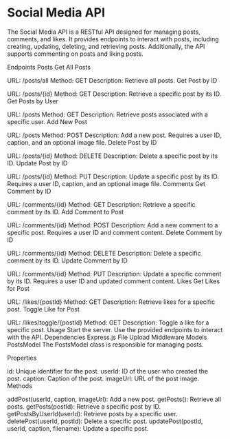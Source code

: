 # Social Media API
The Social Media API is a RESTful API designed for managing posts, comments, and likes. It provides endpoints to interact with posts, including creating, updating, deleting, and retrieving posts. Additionally, the API supports commenting on posts and liking posts.

Endpoints
Posts
Get All Posts

URL: /posts/all
Method: GET
Description: Retrieve all posts.
Get Post by ID

URL: /posts/{id}
Method: GET
Description: Retrieve a specific post by its ID.
Get Posts by User

URL: /posts
Method: GET
Description: Retrieve posts associated with a specific user.
Add New Post

URL: /posts
Method: POST
Description: Add a new post. Requires a user ID, caption, and an optional image file.
Delete Post by ID

URL: /posts/{id}
Method: DELETE
Description: Delete a specific post by its ID.
Update Post by ID

URL: /posts/{id}
Method: PUT
Description: Update a specific post by its ID. Requires a user ID, caption, and an optional image file.
Comments
Get Comment by ID

URL: /comments/{id}
Method: GET
Description: Retrieve a specific comment by its ID.
Add Comment to Post

URL: /comments/{id}
Method: POST
Description: Add a new comment to a specific post. Requires a user ID and comment content.
Delete Comment by ID

URL: /comments/{id}
Method: DELETE
Description: Delete a specific comment by its ID.
Update Comment by ID

URL: /comments/{id}
Method: PUT
Description: Update a specific comment by its ID. Requires a user ID and updated comment content.
Likes
Get Likes for Post

URL: /likes/{postId}
Method: GET
Description: Retrieve likes for a specific post.
Toggle Like for Post

URL: /likes/toggle/{postId}
Method: GET
Description: Toggle a like for a specific post.
Usage
Start the server.
Use the provided endpoints to interact with the API.
Dependencies
Express.js
File Upload Middleware
Models
PostsModel
The PostsModel class is responsible for managing posts.

Properties

id: Unique identifier for the post.
userId: ID of the user who created the post.
caption: Caption of the post.
imageUrl: URL of the post image.
Methods

addPost(userId, caption, imageUrl): Add a new post.
getPosts(): Retrieve all posts.
getPosts(postId): Retrieve a specific post by ID.
getPostsByUserId(userId): Retrieve posts by a specific user.
deletePost(userId, postId): Delete a specific post.
updatePost(postId, userId, caption, filename): Update a specific post.

